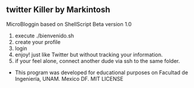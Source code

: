 twitter Killer by Markintosh
---------------
MicroBloggin based on ShellScript
Beta version 1.0

1) execute ./bienvenido.sh
2) create your profile
3) login
4) enjoy! just like Twitter but without tracking your information.
5) if your feel alone, connect another dude via ssh to the same folder.

- This program was developed for educational purposes on Facultad de Ingeniería, UNAM. Mexico DF.
MIT LICENSE
